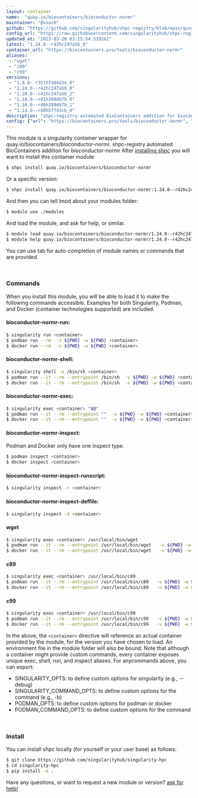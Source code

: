 ```yaml
---
layout: container
name:  "quay.io/biocontainers/bioconductor-normr"
maintainer: "@vsoch"
github: "https://github.com/singularityhub/shpc-registry/blob/main/quay.io/biocontainers/bioconductor-normr/container.yaml"
config_url: "https://raw.githubusercontent.com/singularityhub/shpc-registry/main/quay.io/biocontainers/bioconductor-normr/container.yaml"
updated_at: "2023-03-20 03:25:54.519262"
latest: "1.24.0--r42hc247a5b_0"
container_url: "https://biocontainers.pro/tools/bioconductor-normr"
aliases:
 - "wget"
 - "c89"
 - "c99"
versions:
 - "1.8.0--r351hf484d3e_0"
 - "1.24.0--r42hc247a5b_0"
 - "1.20.0--r41hc247a5b_2"
 - "1.18.0--r41h399db7b_0"
 - "1.16.0--r40h399db7b_1"
 - "1.14.0--r40h5f743cb_0"
description: "shpc-registry automated BioContainers addition for bioconductor-normr"
config: {"url": "https://biocontainers.pro/tools/bioconductor-normr", "maintainer": "@vsoch", "description": "shpc-registry automated BioContainers addition for bioconductor-normr", "latest": {"1.24.0--r42hc247a5b_0": "sha256:b0f52efb3d246787f3eb0e6840694d6ea970811a5342d80a665348b0ff4b70b9"}, "tags": {"1.8.0--r351hf484d3e_0": "sha256:f7c47ac1c13620a496b9ceba6b6b23476ffd8553725c47f584183c758a9e3373", "1.24.0--r42hc247a5b_0": "sha256:b0f52efb3d246787f3eb0e6840694d6ea970811a5342d80a665348b0ff4b70b9", "1.20.0--r41hc247a5b_2": "sha256:297284c528f9c1c7cae87d2ebbc00853861b9075a20ae62a5906dc76d0888646", "1.18.0--r41h399db7b_0": "sha256:95b5672879fcbcb987342fa8568fc604c56c0792bdff643488e6bebfca4f6fbd", "1.16.0--r40h399db7b_1": "sha256:10d2f92396a19d47c12f819594a369ab39273f9b249e60b6f5657940535f7061", "1.14.0--r40h5f743cb_0": "sha256:76bee8dbb95c8e4868bafe74b7d1aa8212f571aae7b0bd89c580c5f5c8a4a4b6"}, "docker": "quay.io/biocontainers/bioconductor-normr", "aliases": {"wget": "/usr/local/bin/wget", "c89": "/usr/local/bin/c89", "c99": "/usr/local/bin/c99"}}
---
```


This module is a singularity container wrapper for quay.io/biocontainers/bioconductor-normr.
shpc-registry automated BioContainers addition for bioconductor-normr
After [installing shpc](#install) you will want to install this container module:


```bash
$ shpc install quay.io/biocontainers/bioconductor-normr
```

Or a specific version:

```bash
$ shpc install quay.io/biocontainers/bioconductor-normr:1.24.0--r42hc247a5b_0
```

And then you can tell lmod about your modules folder:

```bash
$ module use ./modules
```

And load the module, and ask for help, or similar.

```bash
$ module load quay.io/biocontainers/bioconductor-normr/1.24.0--r42hc247a5b_0
$ module help quay.io/biocontainers/bioconductor-normr/1.24.0--r42hc247a5b_0
```

You can use tab for auto-completion of module names or commands that are provided.

<br>

### Commands

When you install this module, you will be able to load it to make the following commands accessible.
Examples for both Singularity, Podman, and Docker (container technologies supported) are included.

#### bioconductor-normr-run:

```bash
$ singularity run <container>
$ podman run --rm  -v ${PWD} -w ${PWD} <container>
$ docker run --rm  -v ${PWD} -w ${PWD} <container>
```

#### bioconductor-normr-shell:

```bash
$ singularity shell -s /bin/sh <container>
$ podman run --it --rm --entrypoint /bin/sh  -v ${PWD} -w ${PWD} <container>
$ docker run --it --rm --entrypoint /bin/sh  -v ${PWD} -w ${PWD} <container>
```

#### bioconductor-normr-exec:

```bash
$ singularity exec <container> "$@"
$ podman run --it --rm --entrypoint ""  -v ${PWD} -w ${PWD} <container> "$@"
$ docker run --it --rm --entrypoint ""  -v ${PWD} -w ${PWD} <container> "$@"
```

#### bioconductor-normr-inspect:

Podman and Docker only have one inspect type.

```bash
$ podman inspect <container>
$ docker inspect <container>
```

#### bioconductor-normr-inspect-runscript:

```bash
$ singularity inspect -r <container>
```

#### bioconductor-normr-inspect-deffile:

```bash
$ singularity inspect -d <container>
```


#### wget

```bash
$ singularity exec <container> /usr/local/bin/wget
$ podman run --it --rm --entrypoint /usr/local/bin/wget   -v ${PWD} -w ${PWD} <container> -c " $@"
$ docker run --it --rm --entrypoint /usr/local/bin/wget   -v ${PWD} -w ${PWD} <container> -c " $@"
```


#### c89

```bash
$ singularity exec <container> /usr/local/bin/c89
$ podman run --it --rm --entrypoint /usr/local/bin/c89   -v ${PWD} -w ${PWD} <container> -c " $@"
$ docker run --it --rm --entrypoint /usr/local/bin/c89   -v ${PWD} -w ${PWD} <container> -c " $@"
```


#### c99

```bash
$ singularity exec <container> /usr/local/bin/c99
$ podman run --it --rm --entrypoint /usr/local/bin/c99   -v ${PWD} -w ${PWD} <container> -c " $@"
$ docker run --it --rm --entrypoint /usr/local/bin/c99   -v ${PWD} -w ${PWD} <container> -c " $@"
```



In the above, the `<container>` directive will reference an actual container provided
by the module, for the version you have chosen to load. An environment file in the
module folder will also be bound. Note that although a container
might provide custom commands, every container exposes unique exec, shell, run, and
inspect aliases. For anycommands above, you can export:

 - SINGULARITY_OPTS: to define custom options for singularity (e.g., --debug)
 - SINGULARITY_COMMAND_OPTS: to define custom options for the command (e.g., -b)
 - PODMAN_OPTS: to define custom options for podman or docker
 - PODMAN_COMMAND_OPTS: to define custom options for the command

<br>

### Install

You can install shpc locally (for yourself or your user base) as follows:

```bash
$ git clone https://github.com/singularityhub/singularity-hpc
$ cd singularity-hpc
$ pip install -e .
```

Have any questions, or want to request a new module or version? [ask for help!](https://github.com/singularityhub/singularity-hpc/issues)